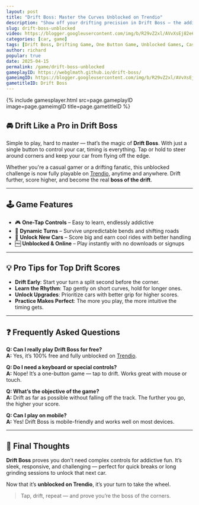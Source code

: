 ```yaml
---
layout: post
title: "Drift Boss: Master the Curves Unblocked on Trendio"
description: "Show off your drifting precision in Drift Boss — the addictive one-button unblocked game you can now play for free on Trendio. How far can you slide?"
slug: drift-boss-unblocked
video: https://blogger.googleusercontent.com/img/b/R29vZ2xl/AVvXsEj82e6JY-pJKWbpOwLMirt_XKwIPXlzn6ZiRKdUtqSgVq4cC_eZn9NA2vPTW34qghg6LQHi0SoGUrfQdB7SWgjW8ZDU6OsPPRbq7IoIzMYEaoXS6hizqDYn7sEeIvWkIQ84a7gkGpn698YgvdGbTOaxFyUPX5jcXKja6gT2D_DqUpfnSJjsjxUVtCyJcuM/s512/drift-boss-logo.webp
categories: [car, game]
tags: [Drift Boss, Drifting Game, One Button Game, Unblocked Games, Casual Driving]
author: richard
popular: true
date: 2025-04-15
permalink: /game/drift-boss-unblocked
gameplayID: https://webglmath.github.io/drift-boss/
gameimgID: https://blogger.googleusercontent.com/img/b/R29vZ2xl/AVvXsEj82e6JY-pJKWbpOwLMirt_XKwIPXlzn6ZiRKdUtqSgVq4cC_eZn9NA2vPTW34qghg6LQHi0SoGUrfQdB7SWgjW8ZDU6OsPPRbq7IoIzMYEaoXS6hizqDYn7sEeIvWkIQ84a7gkGpn698YgvdGbTOaxFyUPX5jcXKja6gT2D_DqUpfnSJjsjxUVtCyJcuM/s512/drift-boss-logo.webp
gametitleID: Drift Boss
---
```


{% include gamesplayer.html
  src=page.gameplayID
  image=page.gameimgID
  title=page.gametitleID
%}

## 🚘 Drift Like a Pro in Drift Boss

Simple to play, hard to master — that’s the magic of **Drift Boss**. With just a single button to control your car, timing is everything. Tap or hold to steer around corners and keep your car from flying off the edge.

Whether you're a casual gamer or a drifting fanatic, this unblocked challenge is now fully playable on [Trendio](https://www.trendio.homes/), anytime and anywhere. Drift further, score higher, and become the real **boss of the drift**.

---

## 🕹️ Game Features

- 🎮 **One-Tap Controls** – Easy to learn, endlessly addictive
- 💨 **Dynamic Turns** – Survive unpredictable bends and shifting roads
- 🚗 **Unlock New Cars** – Score big and earn cool rides with better handling
- 🆓 **Unblocked & Online** – Play instantly with no downloads or signups

---

## 💡 Pro Tips for Top Drift Scores

- **Drift Early**: Start your turn a split second before the corner.
- **Learn the Rhythm**: Tap gently on short curves, hold for longer ones.
- **Unlock Upgrades**: Prioritize cars with better grip for higher scores.
- **Practice Makes Perfect**: The more you play, the more intuitive the timing gets.

---

## ❓ Frequently Asked Questions

**Q: Can I really play Drift Boss for free?**  
**A:** Yes, it’s 100% free and fully unblocked on [Trendio](https://www.trendio.homes/).

**Q: Do I need a keyboard or special controls?**  
**A:** Nope! It’s a one-button game — tap to drift. Works great with mouse or touch.

**Q: What’s the objective of the game?**  
**A:** Drift as far as possible without falling off the track. The further you go, the higher your score.

**Q: Can I play on mobile?**  
**A:** Yes! Drift Boss is mobile-friendly and works well on most devices.

---

## 🏁 Final Thoughts

**Drift Boss** proves you don’t need complex controls for addictive fun. It’s sleek, responsive, and challenging — perfect for quick breaks or long grinding sessions to unlock that next car.

Now that it’s **unblocked on Trendio**, it’s your turn to take the wheel.

> Tap, drift, repeat — and prove you’re the boss of the corners.
